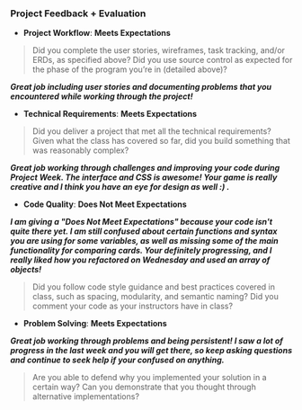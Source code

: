 ### Project Feedback + Evaluation

* __Project Workflow__: **Meets Expectations**

>Did you complete the user stories, wireframes, task tracking, and/or ERDs, as specified above? Did you use source control as expected for the phase of the program you’re in (detailed above)?

***Great job including user stories and documenting problems that you encountered while working through the project!***


* __Technical Requirements__: **Meets Expectations**

>Did you deliver a project that met all the technical requirements? Given what the class has covered so far, did you build something that was reasonably complex?

***Great job working through challenges and improving your code during Project Week. The interface and CSS is awesome! Your game is really creative and I think you have an eye for design as well :) .***

* __Code Quality__:  **Does Not Meet Expectations**

***I am giving a "Does Not Meet Expectations" because your code isn't quite there yet. I am still confused about certain functions and syntax you are using for some variables, as well as missing some of the main functionality for comparing cards. Your definitely progressing, and I really liked how you refactored on Wednesday and used an array of objects!***  

>Did you follow code style guidance and best practices covered in class, such as spacing, modularity, and semantic naming? Did you comment your code as your instructors have in class?

* __Problem Solving__: **Meets Expectations**

***Great job working through problems and being persistent! I saw a lot of progress in the last week and you will get there, so keep asking questions and continue to seek help if your confused on anything.***

>Are you able to defend why you implemented your solution in a certain way? Can you demonstrate that you thought through alternative implementations?

